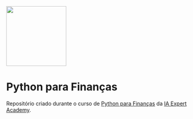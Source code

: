<img src="https://cdn.shortpixel.ai/spai/w_353+q_+ret_img+to_webp/https://iaexpert.academy/wp-content/uploads/2020/06/iaexpert-logo-1.png"  width="160">

# Python para Finanças

Repositório criado durante o curso de [Python para Finanças](https://iaexpert.academy/courses/python-para-financas-analise-de-dados-e-machine-learning/) da [IA Expert Academy](https://iaexpert.academy).
